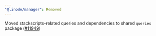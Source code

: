 ```yaml
---
"@linode/manager": Removed
---
```


Moved stackscripts-related queries and dependencies to shared `queries` package ([#11949](https://github.com/linode/manager/pull/11949))
